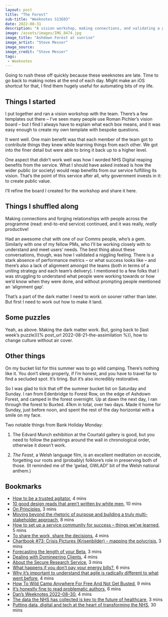 ```yaml
---
layout: post
title: "The Forest"
sub-title: "Weeknotes S13E03"
date: 2022-08-31
description: "A vision workshop, making connections, and validating a gut feel about our programme."
image: /assets/images/IMG_8474.jpg
image_title: "Ashdown Forest at sunrise"
image_artist: "Steve Messer"
image_source:
image_credit: "Steve Messer"
tags:
 - Weeknotes
---
```


Going to rush these off quickly because these weeknotes are late. Time to go back to making notes at the end of each day. Might make an iOS shortcut for that, I find them hugely useful for automating bits of my life.

## Things I started

I put together and ran a vision workshop with the team. There’s a few templates out there – I’ve seen many people use Roman Pichler’s vision board – but I find I always have to explain what each box means, and it was easy enough to create my own template with bespoke questions.

It went well. One main benefit was that each member of the team got to contribute things they knew while learning things from each other. We got into the finer detail but were able to bring it back up to a higher level.

One aspect that didn’t work well was how I worded NHS Digital reaping benefits from the service. What I should have asked instead is how the wider public (or society) would reap benefits from our service fulfilling its vision. That’s the point of this service after all, why government invests in it: to create public value.

I’ll refine the board I created for the workshop and share it here.

## Things I shuffled along

Making connections and forging relationships with people across the programme (read: end-to-end service) continued, and it was really, *really* productive!

Had an awesome chat with one of our Comms people, who’s a gem. Similarly with one of my fellow PMs, who I’ll be working closely with to understand and meet users’ needs. The best thing about these conversations, though, was how I validated a niggling feeling. There is a stark absence of performance metrics – or what success looks like – and there’s also a lack of alignment amongst the teams (both in terms of a uniting strategy and each team’s delivery). I mentioned to a few folks that I was struggling to understand what people were working towards or how we’d know when they were done, and without prompting people mentioned an ‘alignment gap’.

That’s a part of the dark matter I need to work on sooner rather than later. But first I need to work out how to make it land.

## Some puzzles

Yeah, as above. Making the dark matter work. But, going back to [last week’s puzzle]({% post_url 2022-08-21-the-assimilation %}), how to change culture without air cover.

## Other things

On my bucket list for this summer was to go wild camping. There’s nothing like it. You don’t sleep properly, if I’m honest, and you have to travel far to find a secluded spot. It’s tiring. But it’s also incredibly restorative.

So I was glad to tick that off the summer bucket list on Saturday and Sunday. I ran from Edenbridge to Forest Row, on the edge of Ashdown Forest, and camped in the forest overnight. Up at dawn the next day, I ran through the forest to Buxted. 41km in total, over two days. Made it home for Sunday, just before noon, and spent the rest of the day horizontal with a smile on my face.

Two notable things from Bank Holiday Monday:

1. The Edvard Munch exhibition at the Courtald gallery is good, but you need to follow the paintings around the wall in chronological order, otherwise it doesn’t work.

2. *The Feast*, a Welsh language film, is an excellent meditation on ecocide, forgetting our roots and (probably) folklore’s role in preserving both of those. (It reminded me of the ‘gwlad, GWLAD!’ bit of the Welsh national anthem.)

## Bookmarks

- [How to be a trusted agitator](https://designnotes.blog.gov.uk/2022/07/05/how-to-be-a-trusted-agitator/), 4 mins
- [10 good design reads that aren’t written by white men](https://uxdesign.cc/10-good-design-reads-that-arent-written-by-white-men-58943255d04e), 10 mins
- [On Principles](https://technogoggles.com/2022/06/21/on-principles/), 3 mins
- [Moving beyond the rhetoric of purpose and building a truly multi-stakeholder approach](https://impact.economist.com/sustainability/circular-economies/moving-beyond-the-rhetoric-of-purpose-and-building-a-truly-multi-stakeholder), 8 mins
- [How to set up a service community for success – things we’ve learned](https://services.blog.gov.uk/2019/10/31/how-to-set-up-a-service-community-for-success-things-weve-learned/), 5 mins
- [To share the work, share the decisions](https://jessitron.com/2022/02/01/to-share-the-work-share/), 4 mins
- [Chartbook #73: Crisis Pictures (Krisenbilder) - mapping the polycrisis](https://adamtooze.substack.com/p/chartbook-73-crisis-pictures-krisenbilder), 3 mins
- [Forecasting the length of your Beta](https://markdalgarno.medium.com/a-few-things-that-might-extend-your-beta-3f552c4f752a), 3 mins
- [Dealing with Domineering Clients](https://stevenjmesser.medium.com/dealing-with-domineering-clients-67052f02f551), 4 mins
- [About the Secure Research Service](https://www.ons.gov.uk/aboutus/whatwedo/statistics/requestingstatistics/secureresearchservice/aboutthesecureresearchservice), 3 mins
- [What happens if you don’t pay your energy bills?](https://www.which.co.uk/news/article/what-happens-if-you-dont-pay-your-energy-bills-azBCJ8m7MhjS), 6 mins
- [Why it’s important to understand that agile is radically different to what went before](https://createchange.io/why-its-important-to-understand-that-agile-is-radically-different-to-what-went-before/), 4 mins
- [How To Wild Camp Anywhere For Free And Not Get Busted](https://tomsbiketrip.com/how-to-camp-anywhere-and-not-get-busted/), 9 mins
- [It’s honestly fine to read problematic authors](https://www.dazeddigital.com/life-culture/article/56814/1/its-honestly-fine-to-read-problematic-authors), 6 mins
- [Dan’s Weeknotes 2022–08–30](https://weeknot.es/dans-weeknotes-2022-08-30-4bba5efcd1fa), 4 mins
- [The data the NHS has collected is key to the future of healthcare](https://www.independent.co.uk/voices/nhs-gp-data-reform-ben-goldacre-b2153456.html), 3 mins
- [Putting data, digital and tech at the heart of transforming the NHS](https://www.gov.uk/government/publications/putting-data-digital-and-tech-at-the-heart-of-transforming-the-nhs/putting-data-digital-and-tech-at-the-heart-of-transforming-the-nhs), 30 mins
